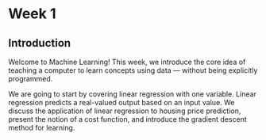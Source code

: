 # Week 1
## Introduction
Welcome to Machine Learning! This week, we introduce the core idea of teaching a computer to learn concepts using data — without being explicitly programmed.

We are going to start by covering linear regression with one variable. Linear regression predicts a real-valued output based on an input value. We discuss the application of linear regression to housing price prediction, present the notion of a cost function, and introduce the gradient descent method for learning.
